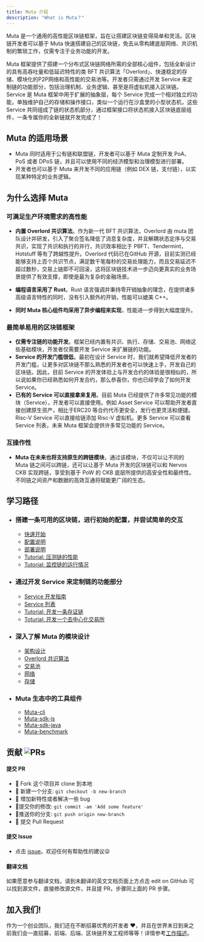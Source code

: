 ```yaml
---
title: Muta 介绍
description: "What is Muta？"
---
```


Muta 是一个通用的高性能区块链框架，旨在让搭建区块链变得简单和灵活。区块链开发者可以基于 Muta 快速搭建自己的区块链，免去从零构建底层网络、共识机制的繁琐工作，仅需专注于业务功能的开发。

Muta 框架提供了搭建一个分布式区块链网络所需的全部核心组件，包括全新设计的具有高吞吐量和低延迟特性的类 BFT 共识算法「Overlord」、快速稳定的存储、模块化的P2P网络和高性能的交易池等。开发者只需通过开发 Service 来定制链的功能部分，包括治理机制、业务逻辑、甚至是将虚拟机接入区块链。Service 是 Muta 框架中用于扩展的抽象层，每个 Service 完成一个相对独立的功能，单独维护自己的存储和操作接口，类似一个运行在沙盒里的小型状态机，这些 Service 共同组成了链的状态机部分，通过框架接口将状态机接入区块链底层组件，一条专属你的全新链就开发完成了！

## Muta 的适用场景

* Muta 同时适用于公有链和联盟链，开发者可以基于 Muta 定制开发 PoA、PoS 或者 DPoS 链，并且可以使用不同的经济模型和治理模型进行部署。
* 开发者也可以基于 Muta 来开发不同的应用链（例如 DEX 链，支付链），以实现某种特定的业务逻辑。

## 为什么选择 Muta

### 可满足生产环境需求的高性能

* **内置 Overlord 共识算法**。作为新一代 BFT 共识算法，Overlord 由 muta 团队设计并研发，引入了聚合签名降低了消息复杂度，并且解耦状态定序与交易共识，实现了共识和执行的并行，共识效率相比于 PBFT、Tendermint，Hotstuff 等有了跨越性提升。Overlord 代码已在GitHub 开源，目前实测已经能够支持上百个共识节点，满足数千笔每秒的交易处理能力，而且交易延迟不超过数秒，交易上链即不可回滚，这将区块链技术进一步迈向更真实的业务场景提供了有效支撑，即使是最为复杂的金融场景。

* **编程语言采用了 Rust**。Rust 语言强调并秉持零开销抽象的理念，在提供诸多高级语言特性的同时，没有引入额外的开销，性能可以媲美 C++。

* **同时 Muta 核心组件均采用了异步编程来实现**，性能进一步得到大幅度提升。

### 最简单易用的区块链框架

* **仅需专注链的功能开发**。框架已经内置有共识、执行、存储、交易池、网络这些基础模块，开发者仅需要开发 Service 来扩展链的功能。
* **Service 的开发门槛很低**。最初在设计 Service 时，我们就希望降低开发者的开发门槛，让更多对区块链不那么熟悉的开发者也可以快速上手，开发自己的区块链。因此，目前 Service 的开发体验上与开发合约的体验是很相似的，所以说如果你已经熟悉如何开发合约，那么恭喜你，你也已经学会了如何开发 Service。
* **已有的 Service 可以直接拿来复用**。目前 Muta 已经提供了许多常见功能的模块（Service），开发者可以直接使用。例如 Asset Service 可以帮助开发者直接创建原生资产，相比于ERC20 等合约代币更安全，发行也更灵活和便捷。Risc-V Service 可以直接给链添加 Risc-V 虚拟机。更多 Service 可以查看 Service 列表，未来 Muta 框架会提供许多常见功能的 Service。

### 互操作性

* **Muta 在未来也将支持原生的跨链模块**，通过该模块，不仅可以让不同的 Muta 链之间可以跨链，还可以让基于 Muta 开发的区块链可以和 Nervos CKB 实现跨链，享受到基于 PoW 的 CKB 底层所提供的高安全性和最终性。不同链之间资产和数据的高效互通将赋能更广阔的生态。

## 学习路径


<ul class="connected-list">
<li>

### 搭建一条可用的区块链，进行初始的配置，并尝试简单的交互
* [快速开始][getting-started]
* [配置说明][config]
* [部署说明][deploy]
* [Tutorial: 压测链的性能][benchmark-muta]
* [Tutorial: 监控链的运行情况][monitor]

</li>
<li>

### 通过开发 Service 来定制链的功能部分
* [Service 开发指南][service-dev]
* [Service 列表][service-list]
* [Tutorial: 开发一条存证链][poe-chain]
* [Toturial: 开发一个去中心化交易所][dex]

</li>
<li>

### 深入了解 Muta 的模块设计
* [架构设计][arch]
* [Overlord 共识算法][overlord]
* [交易池][mempool]
* [网络][network]
* [存储][storage]

</li>
<li>

### Muta 生态中的工具组件

* [Muta-cli][muta-cli]
* [Muta-sdk-js][sdk-js]
* [Muta-sdk-java][sdk-java]
* [Muta-benchmark][benchmark-tool]

</li>
</ul>

## 贡献 ![PRs](https://img.shields.io/badge/PRs-welcome-brightgreen.svg)

#### 提交 PR

- :fork_and_knife:  Fork 这个项目并 clone 到本地
- :twisted_rightwards_arrows:  新建一个分支: `git checkout -b new-branch`
- :wrench:  增加新特性或者解决一些 bug
- :memo:提交你的修改:   `git commit -am 'Add some feature'`
- :rocket:推送你的分支:   `git push origin new-branch`
- :tada:  提交 Pull Request

#### 提交 Issue

- 点击 [issue](https://github.com/nervosnetwork/muta/issues)。欢迎任何有帮助性的建议:stuck_out_tongue_winking_eye:

#### 翻译文档

如果愿意参与翻译文档，请到未翻译的英文文档页面上方点击 edit on GitHub 可以找到源文件，直接修改源文件，并且提 PR，步骤同上面的 PR 步骤。

## 加入我们!

作为一个创业团队，我们还在不断招募优秀的开发者 :heart:，并且在世界末日到来之前我们会一直招募，前端、后端、区块链开发工程师等等！详情参考[工作描述](https://github.com/zhouyun-zoe/Workflow/issues/3)。

[nervosnetwork]: https://nervos.org
[ckb]: https://github.com/nervosnetwork/ckb
[muta-issue]: https://github.com/nervosnetwork/muta/issues
[job]: https://github.com/zhouyun-zoe/Workflow/issues/3
[rust]: https://www.rust-lang.org/


[concepts]: ../about/concepts.md

[getting-started]: ../setup/getting-started.md
[config]: ../setup/config.md
[genesis-config]: ../setup/genesis-config.md
[node-config]: ../setup/node-config.md
[deploy]: ../setup/deploy.md

[dev-overview]: ../dev/dev-overview.md
[service-dev]: ../dev/service-dev.md
[poe-chain]: ../dev/poe-chain.md
[dex]: ../dev/dex.md
[service-list]: ../dev/service-list/service-list.md

[arch]: ../advanced/arch.md
[overlord]: ../advanced/core/overlord.md
[storage]: ../advanced/core/storage.md
[network]: ../advanced/core/network.md
[mempool]: ../advanced/core/mempool.md
[network]: ../advanced/core/network.md

[sdk-java]: ../toolchain/sdk-java.md
[sdk-js]: ../toolchain/sdk-js.md
[benchmark-tool]: ../toolchain/benchmark-tool.md
[keypair]: ../toolchain/keypair.md
[muta-cli]: ../toolchain/muta-cli.md

[benchmark-muta]: ../../../guides/getting-started/benchmark
[monitor]: ../../../guides/getting-started/monitoring
